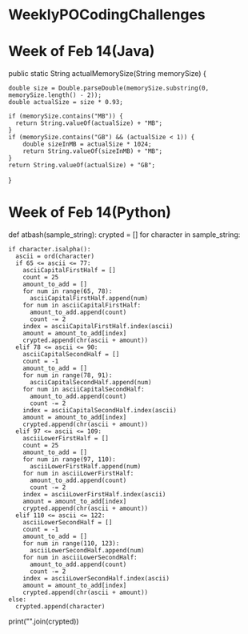 # WeeklyPOCodingChallenges

# Week of Feb 14(Java)
public static String actualMemorySize(String memorySize) {

    double size = Double.parseDouble(memorySize.substring(0, memorySize.length() - 2));
    double actualSize = size * 0.93;

    if (memorySize.contains("MB")) {
      return String.valueOf(actualSize) + "MB";
    }
    if (memorySize.contains("GB") && (actualSize < 1)) {
        double sizeInMB = actualSize * 1024;
        return String.valueOf(sizeInMB) + "MB";
    }
    return String.valueOf(actualSize) + "GB";
  }
  
  # Week of Feb 14(Python)
  
  def atbash(sample_string):
  crypted = []
  for character in sample_string:
  
    if character.isalpha():
      ascii = ord(character)
      if 65 <= ascii <= 77:
        asciiCapitalFirstHalf = []
        count = 25
        amount_to_add = []
        for num in range(65, 78):
          asciiCapitalFirstHalf.append(num)
        for num in asciiCapitalFirstHalf:
          amount_to_add.append(count)
          count -= 2
        index = asciiCapitalFirstHalf.index(ascii)
        amount = amount_to_add[index]
        crypted.append(chr(ascii + amount))
      elif 78 <= ascii <= 90:
        asciiCapitalSecondHalf = []
        count = -1
        amount_to_add = []
        for num in range(78, 91):
          asciiCapitalSecondHalf.append(num)
        for num in asciiCapitalSecondHalf:
          amount_to_add.append(count)
          count -= 2
        index = asciiCapitalSecondHalf.index(ascii)
        amount = amount_to_add[index]
        crypted.append(chr(ascii + amount))
      elif 97 <= ascii <= 109:
        asciiLowerFirstHalf = []
        count = 25
        amount_to_add = []
        for num in range(97, 110):
          asciiLowerFirstHalf.append(num)
        for num in asciiLowerFirstHalf:
          amount_to_add.append(count)
          count -= 2
        index = asciiLowerFirstHalf.index(ascii)
        amount = amount_to_add[index]
        crypted.append(chr(ascii + amount))
      elif 110 <= ascii <= 122:
        asciiLowerSecondHalf = []
        count = -1
        amount_to_add = []
        for num in range(110, 123):
          asciiLowerSecondHalf.append(num)
        for num in asciiLowerSecondHalf:
          amount_to_add.append(count)
          count -= 2
        index = asciiLowerSecondHalf.index(ascii)
        amount = amount_to_add[index]
        crypted.append(chr(ascii + amount))
    else:
      crypted.append(character)   
  print("".join(crypted)) 
